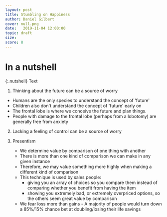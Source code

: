 ```yaml
---
layout: post
title: Stumbling on Happiness
author: Daniel Gilbert
cover: null.png
date:   2019-11-04 12:00:00
topic: draft
size: 
score: 8
---
```


# In a nutshell

{:.nutshell}
Text

1.	Thinking about the future can be a source of worry
-	Humans are the only species to understand the concept of 'future'
-	Children also don't understand the concept of 'future' early on
-	The frontal lobe is where we conceive the future and plan things. 
-	People with damage to the frontal lobe (perhaps from a lobotomy) are generally free from anxiety

2.	Lacking a feeling of control can be a source of worry


3.	Presentism
	- We determine value by comparison of one thing with another
	- There is more than one kind of comparison we can make in any given instance
	- Therefore, we may value something more highly when making a different kind of comparison
	- This technique is used by sales people: 
		- giving you an array of choices so you compare them instead of comparing whether you benefit from having the item
		- showing you extremely bad, or extremely overpriced options, so the others seem great value by comparison
	- We fear loss more than gains - A majority of people would turn down a 85%/15% chance bet at doubling/losing their life savings
